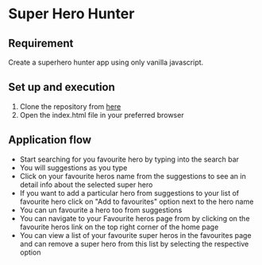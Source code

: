# Super Hero Hunter

## Requirement
Create a superhero hunter app using only vanilla javascript.

## Set up and execution  
  1. Clone the repository from [here](https://github.com/coder797/SuperHeroHunter)
  2. Open the index.html file in your preferred browser

## Application flow
  * Start searching for you favourite hero by typing into the search bar
  * You will suggestions as you type
  * Click on your favourite heros name from the suggestions to see an in detail info about the selected super hero
  * If you want to add a particular hero from suggestions to your list of favourite hero click on "Add to favourites" option next to the hero name
  * You can un favourite a hero too from suggestions
  * You can navigate to your Favourite heros page from by clicking on the favourite heros link on the top right corner of the home page 
  * You can view a list of your favourite super heros in the favourites page and can remove a super hero from this list by selecting the respective option
